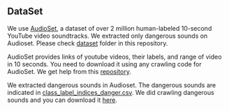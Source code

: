 ## DataSet
We use [AudioSet](https://research.google.com/audioset/), a dataset of over 2 million human-labeled 10-second YouTube video soundtracks. We extracted only dangerous sounds on Audioset. Please check [dataset](https://github.com/daehwa/AudioHero/tree/master/dataset) folder in this repository.

AudioSet provides links of youtube videos, their labels, and range of video in 10 seconds. You need to download it using any crawling code for AudioSet. We get help from this [repository](https://github.com/unixpickle/audioset).

We extracted dangerous sounds in Audioset. The dangerous sounds are indicated in [class\_label\_indices\_danger.csv](https://github.com/daehwa/AudioHero/blob/master/dataset/class_labels_indices_danger.csv). We did crawling dangerous sounds and you can download it [here](https://kaistackr-my.sharepoint.com/:f:/g/personal/daehwakim_kaist_ac_kr/EixWvOm0X25BrYqb8GRCPhUBKWoy22LUa3KtV3sjtnNScg?e=KcuEkp).
